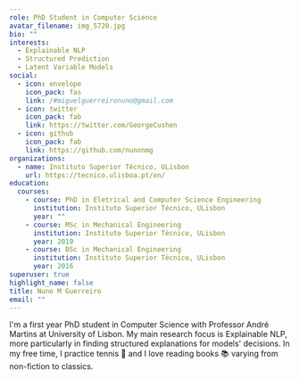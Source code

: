```yaml
---
role: PhD Student in Computer Science
avatar_filename: img_5720.jpg
bio: ""
interests:
  - Explainable NLP
  - Structured Prediction
  - Latent Variable Models
social:
  - icon: envelope
    icon_pack: fas
    link: /#miguelguerreironuno@gmail.com
  - icon: twitter
    icon_pack: fab
    link: https://twitter.com/GeorgeCushen
  - icon: github
    icon_pack: fab
    link: https://github.com/nunonmg
organizations:
  - name: Instituto Superior Técnico, ULisbon
    url: https://tecnico.ulisboa.pt/en/
education:
  courses:
    - course: PhD in Eletrical and Computer Science Engineering
      institution: Instituto Superior Técnico, ULisbon
      year: ""
    - course: MSc in Mechanical Engineering
      institution: Instituto Superior Técnico, ULisbon
      year: 2019
    - course: BSc in Mechanical Engineering
      institution: Instituto Superior Técnico, ULisbon
      year: 2016
superuser: true
highlight_name: false
title: Nuno M Guerreiro
email: ""
---
```

I'm a first year PhD student in Computer Science with Professor André Martins at University of Lisbon. My main research focus is Explainable NLP, more particularly in finding structured explanations for models' decisions. In my free time, I practice tennis 🎾 and I love reading books 📚 varying from non-fiction to classics.